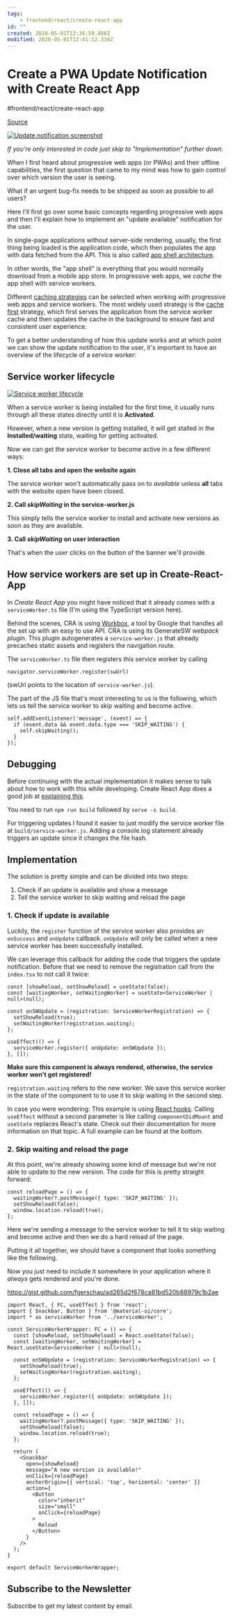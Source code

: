 ```yaml
---
tags:
    - frontend/react/create-react-app
id: ""
created: 2020-05-01T12:36:59.886Z
modified: 2020-05-01T12:41:12.334Z
---
```

# Create a PWA Update Notification with Create React App
#frontend/react/create-react-app 

[Source](https://felixgerschau.com/create-a-pwa-update-notification-with-create-react-app "Permalink to Create a PWA Update Notification with Create React App")

[![Update notification screenshot](https://felixgerschau.com/static/4ccaf02d115d2288a862d1b1650242ba/5a190/update-notification-screenshot.png)](https://felixgerschau.com/static/4ccaf02d115d2288a862d1b1650242ba/3fca6/update-notification-screenshot.png)

*If you're only interested in code just skip to "Implementation" further down.*

When I first heard about progressive web apps (or PWAs) and their offline capabilities, the first question that came to my mind was how to gain control over which version the user is seeing.

What if an urgent bug-fix needs to be shipped as soon as possible to all users?

Here I'll first go over some basic concepts regarding progressive web apps and then I'll explain how to implement an "update available" notification for the user.

In single-page applications without server-side rendering, usually, the first thing being loaded is the application code, which then populates the app with data fetched from the API. This is also called [app shell architecture](https://developers.google.com/web/fundamentals/architecture/app-shell).

In other words, the "app shell" is everything that you would normally download from a mobile app store. In progressive web apps, we *cache* the app shell with service workers.

Different [caching strategies](https://developers.google.com/web/tools/workbox/modules/workbox-strategies) can be selected when working with progressive web apps and service workers. The most widely used strategy is the [cache first](https://developers.google.com/web/tools/workbox/modules/workbox-strategies#cache_first_cache_falling_back_to_network) strategy, which first serves the application from the service worker cache and then updates the cache in the background to ensure fast and consistent user experience.

To get a better understanding of how this update works and at which point we can show the update notification to the user, it's important to have an overview of the lifecycle of a service worker:

## Service worker lifecycle

[![Service worker lifecycle](https://felixgerschau.com/static/eb3d02dbb5366f9923b5e42697329e38/5a190/sw-lifecycle.png)](https://felixgerschau.com/static/eb3d02dbb5366f9923b5e42697329e38/dcccd/sw-lifecycle.png)

When a service worker is being installed for the first time, it usually runs through all these states directly until it is **Activated**.

However, when a new version is getting installed, it will get stalled in the **Installed/waiting** state, waiting for getting activated.

Now we can get the service worker to become active in a few different ways:

**1\. Close all tabs and open the website again**

The service worker won't automatically pass on to *available* unless **all** tabs with the website open have been closed.

**2\. Call *skipWaiting* in the service-worker.js**

This simply tells the service worker to install and activate new versions as soon as they are available.

**3\. Call *skipWaiting* on user interaction**

That's when the user clicks on the button of the banner we'll provide.

## How service workers are set up in Create-React-App

In *Create React App* you might have noticed that it already comes with a `serviceWorker.ts` file (I'm using the TypeScript version here).

Behind the scenes, CRA is using [Workbox](https://developers.google.com/web/tools/workbox/), a tool by Google that handles all the set up with an easy to use API. CRA is using its GenerateSW *webpack plugin*. This plugin autogenerates a `service-worker.js` that already precaches static assets and registers the navigation route.

The `serviceWorker.ts` file then registers this service worker by calling

    navigator.serviceWorker.register(swUrl)

(swUrl points to the location of `service-worker.js`).

The part of the JS file that's most interesting to us is the following, which lets us tell the service worker to skip waiting and become active.

    self.addEventListener('message', (event) => {
      if (event.data && event.data.type === 'SKIP_WAITING') {
        self.skipWaiting();
      }
    });

## Debugging

Before continuing with the actual implementation it makes sense to talk about how to work with this while developing. Create React App does a good job at [explaining this](https://create-react-app.dev/docs/making-a-progressive-web-app/).

You need to run `npm run build` followed by `serve -s build`.

For triggering updates I found it easier to just modify the service worker file at `build/service-worker.js`. Adding a console.log statement already triggers an update since it changes the file hash.

## Implementation

The solution is pretty simple and can be divided into two steps:

1. Check if an update is available and show a message
2. Tell the service worker to skip waiting and reload the page

### 1\. Check if update is available

Luckily, the `register` function of the service worker also provides an `onSuccess` and `onUpdate` callback. `onUpdate` will only be called when a new service worker has been successfully installed.

We can leverage this callback for adding the code that triggers the update notification. Before that we need to remove the registration call from the `index.tsx` to not call it twice:

    const [showReload, setShowReload] = useState(false);
    const [waitingWorker, setWaitingWorker] = useState<ServiceWorker | null>(null);

    const onSWUpdate = (registration: ServiceWorkerRegistration) => {
      setShowReload(true);
      setWaitingWorker(registration.waiting);
    };

    useEffect(() => {
      serviceWorker.register({ onUpdate: onSWUpdate });
    }, []);

**Make sure this component is always rendered, otherwise, the service worker won't get registered!**

`registration.waiting` refers to the new worker. We save this service worker in the state of the component to to use it to skip waiting in the second step.

In case you were wondering: This example is using [React hooks](https://reactjs.org/docs/hooks-reference.html). Calling `useEffect` without a second parameter is like calling `componentDidMount` and `useState` replaces React's state. Check out their documentation for more information on that topic. A full example can be found at the bottom.

### 2\. Skip waiting and reload the page

At this point, we're already showing some kind of message but we're not able to update to the new version. The code for this is pretty straight forward:

    const reloadPage = () => {
      waitingWorker?.postMessage({ type: 'SKIP_WAITING' });
      setShowReload(false);
      window.location.reload(true);
    };

Here we're sending a message to the service worker to tell it to skip waiting and become active and then we do a hard reload of the page.

Putting it all together, we should have a component that looks something like the following.

Now you just need to include it somewhere in your application where it *always* gets rendered and you're done.

<https://gist.github.com/fgerschau/ad265d2f678ca81bd520b88979c1b2ae>

    import React, { FC, useEffect } from 'react';
    import { Snackbar, Button } from '@material-ui/core';
    import * as serviceWorker from '../serviceWorker';

    const ServiceWorkerWrapper: FC = () => {
      const [showReload, setShowReload] = React.useState(false);
      const [waitingWorker, setWaitingWorker] = React.useState<ServiceWorker | null>(null);

      const onSWUpdate = (registration: ServiceWorkerRegistration) => {
        setShowReload(true);
        setWaitingWorker(registration.waiting);
      };

      useEffect(() => {
        serviceWorker.register({ onUpdate: onSWUpdate });
      }, []);

      const reloadPage = () => {
        waitingWorker?.postMessage({ type: 'SKIP_WAITING' });
        setShowReload(false);
        window.location.reload(true);
      };

      return (
        <Snackbar
          open={showReload}
          message="A new version is available!"
          onClick={reloadPage}
          anchorOrigin={{ vertical: 'top', horizontal: 'center' }}
          action={
            <Button
              color="inherit"
              size="small"
              onClick={reloadPage}
            >
              Reload
            </Button>
          }
        />
      );
    }

    export default ServiceWorkerWrapper;

## Subscribe to the Newsletter

Subscribe to get my latest content by email.
